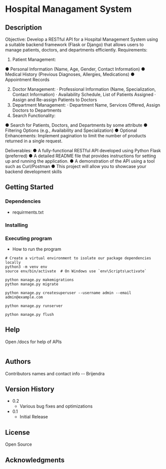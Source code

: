 # Hospital Managament System


## Description
Objective: Develop a RESTful API for a Hospital Management System using a suitable
backend framework (Flask or Django) that allows users to manage patients, doctors,
and departments efficiently.
Requirements:
1. Patient Management:

● Personal Information (Name, Age, Gender, Contact Information)
● Medical History (Previous Diagnoses, Allergies, Medications)
● Appointment Records

2. Doctor Management:
· Professional Information (Name, Specialization, Contact Information)
· Availability Schedule, List of Patients Assigned
· Assign and Re-assign Patients to Doctors
3. Department Management:
· Department Name, Services Offered, Assign Doctors to Departments
4. Search Functionality:

● Search for Patients, Doctors, and Departments by some attribute
● Filtering Options (e.g., Availability and Specialization)
● Optional Enhancements: Implement pagination to limit the number of
products returned in a single request.

Deliverables:
● A fully-functional RESTful API developed using Python Flask (preferred)
● A detailed README file that provides instructions for setting up and running the
application.
● A demonstration of the API using a tool such as Curl/Postman
● This project will allow you to showcase your backend development skills


## Getting Started


### Dependencies

* requirments.txt

### Installing


### Executing program

* How to run the program
```
# Create a virtual environment to isolate our package dependencies locally
python3 -m venv env
source env/bin/activate  # On Windows use `env\Scripts\activate`

python manage.py makemigrations
python manage.py migrate

python manage.py createsuperuser --username admin --email admin@example.com

python manage.py runserver

python manage.py flush
```

## Help

Open /docs for help of APIs

```

```

## Authors

Contributors names and contact info -- Brijendra

## Version History

* 0.2
    * Various bug fixes and optimizations
* 0.1
    * Initial Release

## License

Open Source

## Acknowledgments
